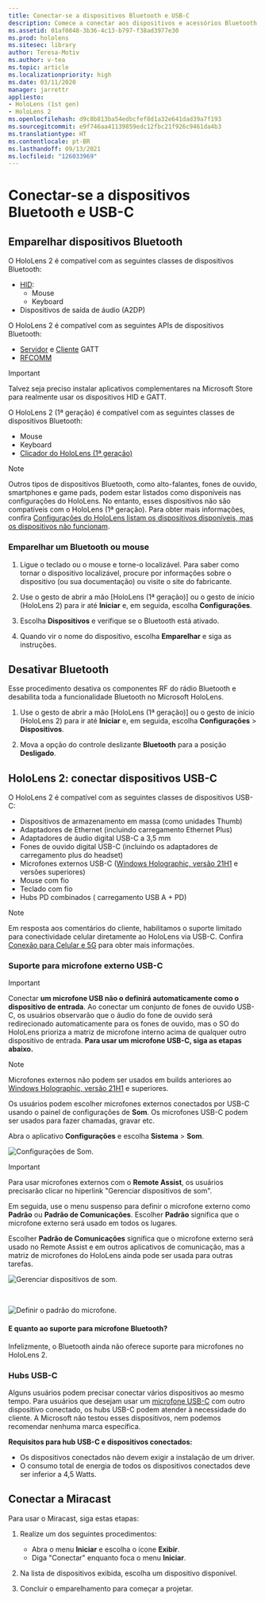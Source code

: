 ```yaml
---
title: Conectar-se a dispositivos Bluetooth e USB-C
description: Comece a conectar aos dispositivos e acessórios Bluetooth e USB C a partir de seus dispositivos de realidade mista HoloLens.
ms.assetid: 01af0848-3b36-4c13-b797-f38ad3977e30
ms.prod: hololens
ms.sitesec: library
author: Teresa-Motiv
ms.author: v-tea
ms.topic: article
ms.localizationpriority: high
ms.date: 03/11/2020
manager: jarrettr
appliesto:
- HoloLens (1st gen)
- HoloLens 2
ms.openlocfilehash: d9c8b813ba54edbcfef8d1a32e641dad39a7f193
ms.sourcegitcommit: e9f746aa41139859edc12fbc21f926c9461da4b3
ms.translationtype: HT
ms.contentlocale: pt-BR
ms.lasthandoff: 09/13/2021
ms.locfileid: "126033969"
---
```

# <a name="connect-to-bluetooth-and-usb-c-devices"></a>Conectar-se a dispositivos Bluetooth e USB-C

## <a name="pair-bluetooth-devices"></a>Emparelhar dispositivos Bluetooth

O HoloLens 2 é compatível com as seguintes classes de dispositivos Bluetooth:

- [HID](/windows-hardware/drivers/hid/):
    - Mouse
    - Keyboard
- Dispositivos de saída de áudio (A2DP)

O HoloLens 2 é compatível com as seguintes APIs de dispositivos Bluetooth:
- [Servidor](/windows/uwp/devices-sensors/gatt-server) e [Cliente](/windows/uwp/devices-sensors/gatt-client) GATT
- [RFCOMM](/windows/uwp/devices-sensors/send-or-receive-files-with-rfcomm)
>[!IMPORTANT]
> Talvez seja preciso instalar aplicativos complementares na Microsoft Store para realmente usar os dispositivos HID e GATT.

O HoloLens 2 (1ª geração) é compatível com as seguintes classes de dispositivos Bluetooth:

- Mouse
- Keyboard
- [Clicador do HoloLens (1ª geração)](hololens1-clicker.md)

> [!NOTE]
> Outros tipos de dispositivos Bluetooth, como alto-falantes, fones de ouvido, smartphones e game pads, podem estar listados como disponíveis nas configurações do HoloLens. No entanto, esses dispositivos não são compatíveis com o HoloLens (1ª geração). Para obter mais informações, confira [Configurações do HoloLens listam os dispositivos disponíveis, mas os dispositivos não funcionam](hololens-troubleshooting.md#devices-listed-as-available-in-settings-dont-work).

### <a name="pair-a-bluetooth-keyboard-or-mouse"></a>Emparelhar um Bluetooth ou mouse

1. Ligue o teclado ou o mouse e torne-o localizável. Para saber como tornar o dispositivo localizável, procure por informações sobre o dispositivo (ou sua documentação) ou visite o site do fabricante.

1. Use o gesto de abrir a mão [HoloLens (1ª geração)] ou o gesto de início (HoloLens 2) para ir até **Iniciar** e, em seguida, escolha **Configurações**.

1. Escolha **Dispositivos** e verifique se o Bluetooth está ativado.  

1. Quando vir o nome do dispositivo, escolha **Emparelhar** e siga as instruções.

## <a name="disable-bluetooth"></a>Desativar Bluetooth

Esse procedimento desativa os componentes RF do rádio Bluetooth e desabilita toda a funcionalidade Bluetooth no Microsoft HoloLens.

1. Use o gesto de abrir a mão [HoloLens (1ª geração)] ou o gesto de início (HoloLens 2) para ir até **Iniciar** e, em seguida, escolha **Configurações** > **Dispositivos**.

1. Mova a opção do controle deslizante **Bluetooth** para a posição **Desligado**.

## <a name="hololens-2-connect-usb-c-devices"></a>HoloLens 2: conectar dispositivos USB-C

O HoloLens 2 é compatível com as seguintes classes de dispositivos USB-C:

- Dispositivos de armazenamento em massa (como unidades Thumb)
- Adaptadores de Ethernet (incluindo carregamento Ethernet Plus)
- Adaptadores de áudio digital USB-C a 3,5 mm
- Fones de ouvido digital USB-C (incluindo os adaptadores de carregamento plus do headset)
- Microfones externos USB-C ([Windows Holographic, versão 21H1](hololens-release-notes.md#windows-holographic-version-21h1) e versões superiores)
- Mouse com fio
- Teclado com fio
- Hubs PD combinados ( carregamento USB A + PD)


> [!NOTE]
> Em resposta aos comentários do cliente, habilitamos o suporte limitado para conectividade celular diretamente ao HoloLens via USB-C. Confira [Conexão para Celular e 5G](hololens-cellular.md) para obter mais informações.

### <a name="usb-c-external-microphone-support"></a>Suporte para microfone externo USB-C

> [!IMPORTANT]
> Conectar **um microfone USB não o definirá automaticamente como o dispositivo de entrada**. Ao conectar um conjunto de fones de ouvido USB-C, os usuários observarão que o áudio do fone de ouvido será redirecionado automaticamente para os fones de ouvido, mas o SO do HoloLens prioriza a matriz de microfone interno acima de qualquer outro dispositivo de entrada. **Para usar um microfone USB-C, siga as etapas abaixo.**

> [!NOTE]
> Microfones externos não podem ser usados em builds anteriores ao [Windows Holographic, versão 21H1](hololens-release-notes.md#windows-holographic-version-21h1) e superiores. 

Os usuários podem escolher microfones externos conectados por USB-C usando o painel de configurações de **Som**. Os microfones USB-C podem ser usados para fazer chamadas, gravar etc.

Abra o aplicativo **Configurações** e escolha **Sistema** > **Som**.

![Configurações de Som.](images/usbc-mic-1.jpg)

> [!IMPORTANT]
> Para usar microfones externos com o **Remote Assist**, os usuários precisarão clicar no hiperlink "Gerenciar dispositivos de som".
>
> Em seguida, use o menu suspenso para definir o microfone externo como **Padrão** ou **Padrão de Comunicações**. Escolher **Padrão** significa que o microfone externo será usado em todos os lugares.
>
> Escolher **Padrão de Comunicações** significa que o microfone externo será usado no Remote Assist e em outros aplicativos de comunicação, mas a matriz de microfones do HoloLens ainda pode ser usada para outras tarefas.

![Gerenciar dispositivos de som.](images/usbc-mic-2.png)

<br>

![Definir o padrão do microfone.](images/usbc-mic-3.jpg)

#### <a name="what-about-bluetooth-microphone-support"></a>E quanto ao suporte para microfone Bluetooth?

Infelizmente, o Bluetooth ainda não oferece suporte para microfones no HoloLens 2.

### <a name="usb-c-hubs"></a>Hubs USB-C

Alguns usuários podem precisar conectar vários dispositivos ao mesmo tempo. Para usuários que desejam usar um [microfone USB-C](#usb-c-external-microphone-support) com outro dispositivo conectado, os hubs USB-C podem atender à necessidade do cliente. A Microsoft não testou esses dispositivos, nem podemos recomendar nenhuma marca específica.

**Requisitos para hub USB-C e dispositivos conectados:**

- Os dispositivos conectados não devem exigir a instalação de um driver.
- O consumo total de energia de todos os dispositivos conectados deve ser inferior a 4,5 Watts.

## <a name="connect-to-miracast"></a>Conectar a Miracast

Para usar o Miracast, siga estas etapas:

1. Realize um dos seguintes procedimentos:  

   - Abra o menu **Iniciar** e escolha o ícone **Exibir**.
   - Diga "Conectar" enquanto foca o menu **Iniciar**.  

1. Na lista de dispositivos exibida, escolha um dispositivo disponível.

1. Concluir o emparelhamento para começar a projetar.
